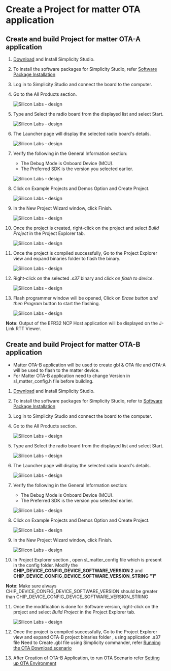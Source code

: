 # Create a Project for matter OTA application
## Create and build Project for matter OTA-A application

1. [Download](https://www.silabs.com/developers/simplicity-studio) and Install Simplicity Studio.
   
2. To install the software packages for Simplicity Studio, refer  [Software Package Installation](/matter/<docspace-docleaf-version>/matter-wifi-getting-started-example/software-installation#installation-of-software-packages)

3. Log in to Simplicity Studio and connect the board to the computer.
 
4. Go to the All Products section.
   
   ![Silicon Labs - design](./images/all-products-selection.png)

5. Type and Select the radio board from the displayed list and select Start.
   
   ![Silicon Labs - design](./images/select-efx-board.png)

6. The Launcher page will display the selected radio board's details.
   
   ![Silicon Labs - design](./images/overview-tab-efx32.png)

7. Verify the following in the General Information section:
   - The Debug Mode is Onboard Device (MCU).
   - The Preferred SDK is the version you selected earlier.
   
   ![Silicon Labs - design](./images/create-project-verify-efx-general-information.png)

8. Click on Example Projects and Demos Option and Create Project.
   
   ![Silicon Labs - design](./images/create-project-select-efx-example.png)

9. In the New Project Wizard window, click Finish.
   
   ![Silicon Labs - design](./images/create-project-click-finish.png)

10. Once the project is created, right-click on the project and select *Build Project* in the Project Explorer tab.
    
    ![Silicon Labs - design](./images/project-created-efx32.png) 

11. Once the project is compiled successfully, Go to the Project Explorer view and expand binaries folder to flash the binary.
    
    ![Silicon Labs - design](./images/select-binary-to-flash-efx32.png)

12. Right-click on the selected *.s37* binary and click on *flash to device*.
    
    ![Silicon Labs - design](./images/SiWx917-soc-flash-todevice.png)

13. Flash programmer window will be opened, Click on *Erase button and then Program* button to start the flashing.
    
    ![Silicon Labs - design](./images/flash-binary-to-efx32-device.png)

**Note:** Output of the EFR32 NCP Host application will be displayed on the J-Link RTT Viewer.

## Create and build Project for matter OTA-B application

- Matter OTA-B application will be used to create gbl & OTA file and OTA-A will be used to flash to the matter device.
- For Matter OTA-B application need to change Version in sl_matter_config.h file before building.

1. [Download](https://www.silabs.com/developers/simplicity-studio) and Install Simplicity Studio.
   
2. To install the software packages for Simplicity Studio, refer to [Software Package Installation](/matter/<docspace-docleaf-version>/matter-wifi-getting-started-example/software-installation#installation-of-software-packages)

3. Log in to Simplicity Studio and connect the board to the computer.
 
4. Go to the All Products section.
   
   ![Silicon Labs - design](./images/all-products-selection.png)

5. Type and Select the radio board from the displayed list and select Start.
   
   ![Silicon Labs - design](./images/select-efx-board.png)

6. The Launcher page will display the selected radio board's details.
   
   ![Silicon Labs - design](./images/overview-tab-efx32.png)

7. Verify the following in the General Information section:
   - The Debug Mode is Onboard Device (MCU).
   - The Preferred SDK is the version you selected earlier.
   
   ![Silicon Labs - design](./images/create-project-verify-efx-general-information.png)

8. Click on Example Projects and Demos Option and Create Project.
   
   ![Silicon Labs - design](./images/create-project-select-efx-example.png)

9. In the New Project Wizard window, click Finish.
   
   ![Silicon Labs - design](./images/create-project-click-finish.png)

10. In Project Explorer section , open sl_matter_config file which is present in the config folder. Modify the **CHIP_DEVICE_CONFIG_DEVICE_SOFTWARE_VERSION 2** and **CHIP_DEVICE_CONFIG_DEVICE_SOFTWARE_VERSION_STRING "1"** 

**Note:**
        Make sure always CHIP_DEVICE_CONFIG_DEVICE_SOFTWARE_VERSION should be greater than CHIP_DEVICE_CONFIG_DEVICE_SOFTWARE_VERSION_STRING

11. Once the modification is done for Software version, right-click on the project and select *Build Project* in the Project Explorer tab.
    
    ![Silicon Labs - design](./images/project-created-efx32.png) 

12. Once the project is compiled successfully, Go to the Project Explorer view and expand OTA-B project binaries folder , using application .s37 file Need to Create .gbl file using Simplicity commander, refer [Running the OTA Download scenario](./matter-ota.md#running-the-ota-download-scenario)

13. After Creation of OTA-B Application, to run OTA Scenario refer [Setting up OTA Environment](./build-ota-application-using-studio.md)